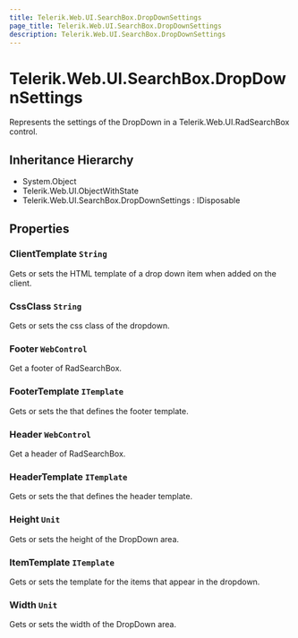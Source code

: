```yaml
---
title: Telerik.Web.UI.SearchBox.DropDownSettings
page_title: Telerik.Web.UI.SearchBox.DropDownSettings
description: Telerik.Web.UI.SearchBox.DropDownSettings
---
```


# Telerik.Web.UI.SearchBox.DropDownSettings

Represents the settings of the DropDown in a Telerik.Web.UI.RadSearchBox control.

## Inheritance Hierarchy

* System.Object
* Telerik.Web.UI.ObjectWithState
* Telerik.Web.UI.SearchBox.DropDownSettings : IDisposable

## Properties

###  ClientTemplate `String`

Gets or sets the HTML template of a drop down item
            when added on the client.

###  CssClass `String`

Gets or sets the css class of the dropdown.

###  Footer `WebControl`

Get a footer of 
            RadSearchBox.

###  FooterTemplate `ITemplate`

Gets or sets the  that defines the  footer template.

###  Header `WebControl`

Get a header of 
            RadSearchBox.

###  HeaderTemplate `ITemplate`

Gets or sets the  that defines the  header template.

###  Height `Unit`

Gets or sets the height of the DropDown area.

###  ItemTemplate `ITemplate`

Gets or sets the template for the items that appear in the dropdown.

###  Width `Unit`

Gets or sets the width of the DropDown area.

